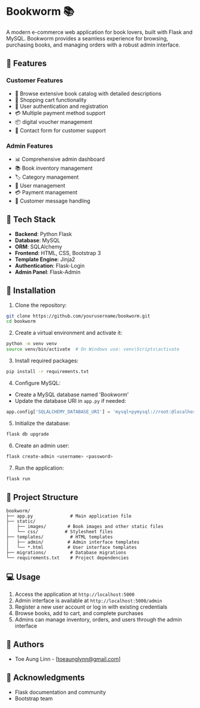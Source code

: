 # Bookworm 📚

A modern e-commerce web application for book lovers, built with Flask and MySQL. Bookworm provides a seamless experience for browsing, purchasing books, and managing orders with a robust admin interface.

## 🌟 Features

### Customer Features
- 📖 Browse extensive book catalog with detailed descriptions
- 🛒 Shopping cart functionality
- 👤 User authentication and registration
- 💳 Multiple payment method support
- 📦 digital voucher management
- 📝 Contact form for customer support

### Admin Features
- 📊 Comprehensive admin dashboard
- 📚 Book inventory management
- 🏷️ Category management
- 👥 User management
- 💳 Payment management
- 📨 Customer message handling

## 🔧 Tech Stack

- **Backend**: Python Flask
- **Database**: MySQL
- **ORM**: SQLAlchemy
- **Frontend**: HTML, CSS, Bootstrap 3
- **Template Engine**: Jinja2
- **Authentication**: Flask-Login
- **Admin Panel**: Flask-Admin

## 🚀 Installation

1. Clone the repository:
```bash
git clone https://github.com/yourusername/bookworm.git
cd bookworm
```

2. Create a virtual environment and activate it:
```bash
python -m venv venv
source venv/bin/activate  # On Windows use: venv\Scripts\activate
```

3. Install required packages:
```bash
pip install -r requirements.txt
```

4. Configure MySQL:
- Create a MySQL database named 'Bookworm'
- Update the database URI in `app.py` if needed:
```python
app.config['SQLALCHEMY_DATABASE_URI'] = 'mysql+pymysql://root:@localhost/Bookworm'
```

5. Initialize the database:
```bash
flask db upgrade
```

6. Create an admin user:
```bash
flask create-admin <username> <password>
```

7. Run the application:
```bash
flask run
```

## 📁 Project Structure

```
bookworm/
├── app.py              # Main application file
├── static/            
│   ├── images/        # Book images and other static files
│   └── css/          # Stylesheet files
├── templates/          # HTML templates
│   ├── admin/         # Admin interface templates
│   └── *.html         # User interface templates
├── migrations/         # Database migrations
└── requirements.txt    # Project dependencies
```

## 💻 Usage

1. Access the application at `http://localhost:5000`
2. Admin interface is available at `http://localhost:5000/admin`
3. Register a new user account or log in with existing credentials
4. Browse books, add to cart, and complete purchases
5. Admins can manage inventory, orders, and users through the admin interface



## 👥 Authors

- Toe Aung Linn - [toeaunglynn@gmail.com]

## 🙏 Acknowledgments

- Flask documentation and community
- Bootstrap team
